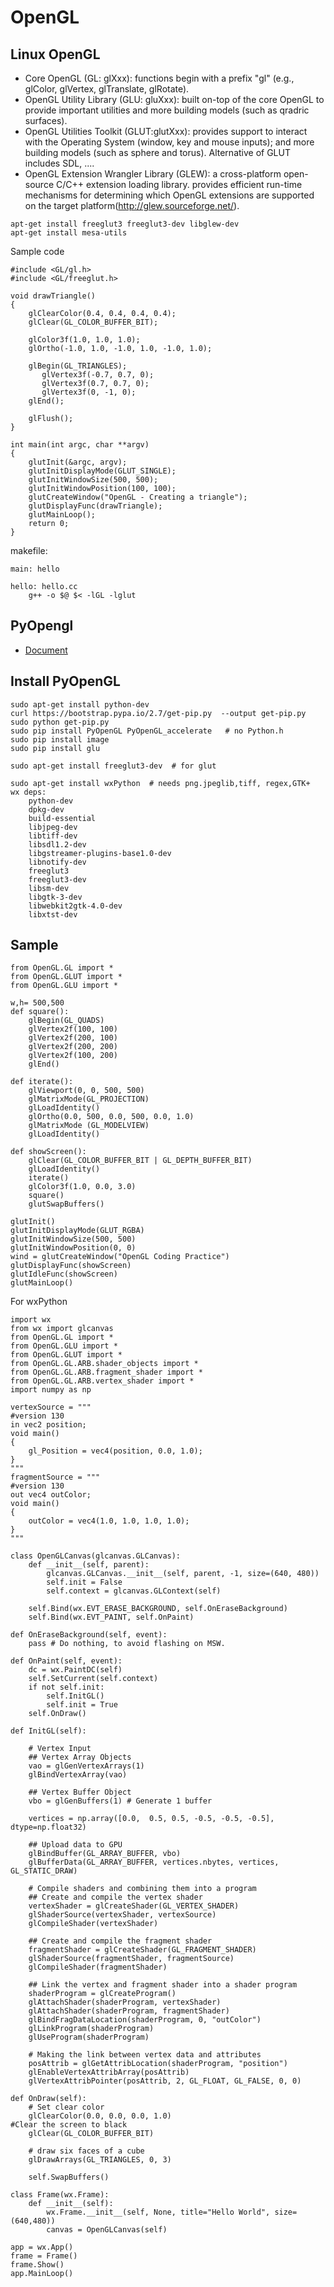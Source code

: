 # OpenGL
## Linux OpenGL
- Core OpenGL (GL: glXxx): functions begin with a prefix "gl" (e.g., glColor, glVertex, glTranslate, glRotate).
- OpenGL Utility Library (GLU: gluXxx): built on-top of the core OpenGL to provide important utilities and more building models (such as qradric surfaces). 
- OpenGL Utilities Toolkit (GLUT:glutXxx): provides support to interact with the Operating System (window, key and mouse inputs); and more building models (such as sphere and torus). Alternative of GLUT includes SDL, ....
- OpenGL Extension Wrangler Library (GLEW): a cross-platform open-source C/C++ extension loading library. provides efficient run-time mechanisms for determining which OpenGL extensions are supported on the target platform(http://glew.sourceforge.net/).

```
apt-get install freeglut3 freeglut3-dev libglew-dev
apt-get install mesa-utils
```
Sample code
```
#include <GL/gl.h>
#include <GL/freeglut.h>

void drawTriangle()
{
    glClearColor(0.4, 0.4, 0.4, 0.4);
    glClear(GL_COLOR_BUFFER_BIT);

    glColor3f(1.0, 1.0, 1.0);
    glOrtho(-1.0, 1.0, -1.0, 1.0, -1.0, 1.0);

    glBegin(GL_TRIANGLES);
       glVertex3f(-0.7, 0.7, 0);
       glVertex3f(0.7, 0.7, 0);
       glVertex3f(0, -1, 0);
    glEnd();

    glFlush();
}

int main(int argc, char **argv)
{
    glutInit(&argc, argv);
    glutInitDisplayMode(GLUT_SINGLE);
    glutInitWindowSize(500, 500);
    glutInitWindowPosition(100, 100);
    glutCreateWindow("OpenGL - Creating a triangle");
    glutDisplayFunc(drawTriangle);
    glutMainLoop();
    return 0;
}
```
makefile:
```
main: hello

hello: hello.cc
	g++ -o $@ $< -lGL -lglut
```
## PyOpengl
- [Document](http://pyopengl.sourceforge.net/documentation/index.html)

## Install PyOpenGL
```
sudo apt-get install python-dev 
curl https://bootstrap.pypa.io/2.7/get-pip.py  --output get-pip.py
sudo python get-pip.py
sudo pip install PyOpenGL PyOpenGL_accelerate   # no Python.h
sudo pip install image
sudo pip install glu

sudo apt-get install freeglut3-dev  # for glut

sudo apt-get install wxPython  # needs png.jpeglib,tiff, regex,GTK+
wx deps:
    python-dev 
    dpkg-dev
    build-essential
    libjpeg-dev
    libtiff-dev
    libsdl1.2-dev
    libgstreamer-plugins-base1.0-dev
    libnotify-dev
    freeglut3
    freeglut3-dev
    libsm-dev
    libgtk-3-dev
    libwebkit2gtk-4.0-dev
    libxtst-dev
```

## Sample
```
from OpenGL.GL import *
from OpenGL.GLUT import *
from OpenGL.GLU import *

w,h= 500,500
def square():
    glBegin(GL_QUADS)
    glVertex2f(100, 100)
    glVertex2f(200, 100)
    glVertex2f(200, 200)
    glVertex2f(100, 200)
    glEnd()

def iterate():
    glViewport(0, 0, 500, 500)
    glMatrixMode(GL_PROJECTION)
    glLoadIdentity()
    glOrtho(0.0, 500, 0.0, 500, 0.0, 1.0)
    glMatrixMode (GL_MODELVIEW)
    glLoadIdentity()

def showScreen():
    glClear(GL_COLOR_BUFFER_BIT | GL_DEPTH_BUFFER_BIT)
    glLoadIdentity()
    iterate()
    glColor3f(1.0, 0.0, 3.0)
    square()
    glutSwapBuffers()

glutInit()
glutInitDisplayMode(GLUT_RGBA)
glutInitWindowSize(500, 500)
glutInitWindowPosition(0, 0)
wind = glutCreateWindow("OpenGL Coding Practice")
glutDisplayFunc(showScreen)
glutIdleFunc(showScreen)
glutMainLoop()
```
For wxPython
```
import wx
from wx import glcanvas
from OpenGL.GL import *
from OpenGL.GLU import *
from OpenGL.GLUT import *
from OpenGL.GL.ARB.shader_objects import *
from OpenGL.GL.ARB.fragment_shader import *
from OpenGL.GL.ARB.vertex_shader import *
import numpy as np

vertexSource = """
#version 130
in vec2 position;
void main()
{
    gl_Position = vec4(position, 0.0, 1.0);
}
"""
fragmentSource = """
#version 130
out vec4 outColor;
void main()
{
    outColor = vec4(1.0, 1.0, 1.0, 1.0);
}
"""

class OpenGLCanvas(glcanvas.GLCanvas):
    def __init__(self, parent):
        glcanvas.GLCanvas.__init__(self, parent, -1, size=(640, 480))
        self.init = False
        self.context = glcanvas.GLContext(self) 

    self.Bind(wx.EVT_ERASE_BACKGROUND, self.OnEraseBackground)
    self.Bind(wx.EVT_PAINT, self.OnPaint)

def OnEraseBackground(self, event):
    pass # Do nothing, to avoid flashing on MSW.

def OnPaint(self, event):
    dc = wx.PaintDC(self)
    self.SetCurrent(self.context)
    if not self.init:
        self.InitGL()
        self.init = True
    self.OnDraw()

def InitGL(self):

    # Vertex Input
    ## Vertex Array Objects
    vao = glGenVertexArrays(1)
    glBindVertexArray(vao)

    ## Vertex Buffer Object
    vbo = glGenBuffers(1) # Generate 1 buffer

    vertices = np.array([0.0,  0.5, 0.5, -0.5, -0.5, -0.5], dtype=np.float32)

    ## Upload data to GPU
    glBindBuffer(GL_ARRAY_BUFFER, vbo)
    glBufferData(GL_ARRAY_BUFFER, vertices.nbytes, vertices, GL_STATIC_DRAW)

    # Compile shaders and combining them into a program
    ## Create and compile the vertex shader
    vertexShader = glCreateShader(GL_VERTEX_SHADER)
    glShaderSource(vertexShader, vertexSource)
    glCompileShader(vertexShader)

    ## Create and compile the fragment shader
    fragmentShader = glCreateShader(GL_FRAGMENT_SHADER)
    glShaderSource(fragmentShader, fragmentSource)
    glCompileShader(fragmentShader)

    ## Link the vertex and fragment shader into a shader program
    shaderProgram = glCreateProgram()
    glAttachShader(shaderProgram, vertexShader)
    glAttachShader(shaderProgram, fragmentShader)
    glBindFragDataLocation(shaderProgram, 0, "outColor")
    glLinkProgram(shaderProgram)
    glUseProgram(shaderProgram)

    # Making the link between vertex data and attributes
    posAttrib = glGetAttribLocation(shaderProgram, "position")
    glEnableVertexAttribArray(posAttrib)
    glVertexAttribPointer(posAttrib, 2, GL_FLOAT, GL_FALSE, 0, 0)

def OnDraw(self):
    # Set clear color
    glClearColor(0.0, 0.0, 0.0, 1.0)
#Clear the screen to black
    glClear(GL_COLOR_BUFFER_BIT)

    # draw six faces of a cube
    glDrawArrays(GL_TRIANGLES, 0, 3)

    self.SwapBuffers()

class Frame(wx.Frame):
    def __init__(self):
        wx.Frame.__init__(self, None, title="Hello World", size=(640,480))
        canvas = OpenGLCanvas(self)

app = wx.App()
frame = Frame()
frame.Show()
app.MainLoop()
```
